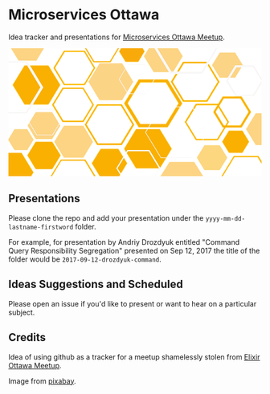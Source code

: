 # Microservices Ottawa
Idea tracker and presentations for [Microservices Ottawa Meetup](https://www.meetup.com/DDD-CQRS-ES/events/242749759/).

![Logo](img.png)

## Presentations

Please clone the repo and add your presentation under the `yyyy-mm-dd-lastname-firstword` folder.

For example, for presentation by Andriy Drozdyuk entitled "Command Query Responsibility Segregation" presented on Sep 12, 2017 the title of the folder would be `2017-09-12-drozdyuk-command`.

## Ideas Suggestions and Scheduled

Please open an issue if you'd like to present or want to hear on a particular subject.

## Credits

Idea of using github as a tracker for a meetup shamelessly stolen from [Elixir Ottawa Meetup](https://github.com/ElixirOttawaMeetup).

Image from [pixabay](https://pixabay.com/en/hive-rhombus-yellow-abstract-2002878/).
